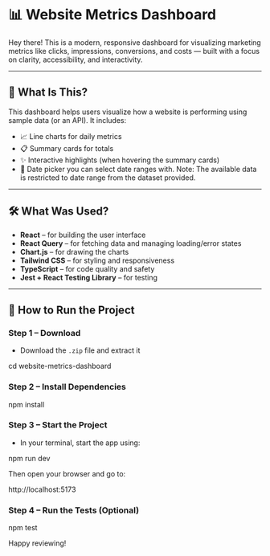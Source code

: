 # 📊 Website Metrics Dashboard

Hey there! This is a modern, responsive dashboard for visualizing marketing metrics like clicks, impressions, conversions, and costs — built with a focus on clarity, accessibility, and interactivity.


---

## 🧠 What Is This?

This dashboard helps users visualize how a website is performing using sample data (or an API). It includes:

- 📈 Line charts for daily metrics
- 📋 Summary cards for totals
- ✨ Interactive highlights (when hovering the summary cards)
- 📅 Date picker you can select date ranges with.
    Note: The available data is restricted to date range from the dataset provided.



---

## 🛠️ What Was Used?

- **React** – for building the user interface
- **React Query** – for fetching data and managing loading/error states
- **Chart.js** – for drawing the charts
- **Tailwind CSS** – for styling and responsiveness
- **TypeScript** – for code quality and safety
- **Jest + React Testing Library** – for testing


---

## 🚀 How to Run the Project

### Step 1 – Download 

- Download the `.zip` file and extract it  

cd website-metrics-dashboard


### Step 2 – Install Dependencies

npm install


### Step 3 – Start the Project

- In your terminal, start the app using:

npm run dev

Then open your browser and go to:

http://localhost:5173

### Step 4 – Run the Tests (Optional)

npm test


Happy reviewing!




